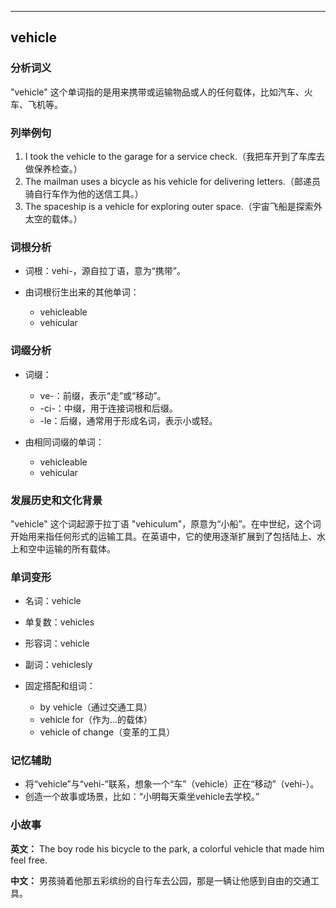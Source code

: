 
---------------
## vehicle
### 分析词义
"vehicle" 这个单词指的是用来携带或运输物品或人的任何载体，比如汽车、火车、飞机等。

### 列举例句
1. I took the vehicle to the garage for a service check.（我把车开到了车库去做保养检查。）
2. The mailman uses a bicycle as his vehicle for delivering letters.（邮递员骑自行车作为他的送信工具。）
3. The spaceship is a vehicle for exploring outer space.（宇宙飞船是探索外太空的载体。）

### 词根分析
- 词根：vehi-，源自拉丁语，意为“携带”。

- 由词根衍生出来的其他单词：
  - vehicleable
  - vehicular

### 词缀分析
- 词缀：
  - ve-：前缀，表示“走”或“移动”。
  - -ci-：中缀，用于连接词根和后缀。
  - -le：后缀，通常用于形成名词，表示小或轻。

- 由相同词缀的单词：
  - vehicleable
  - vehicular

### 发展历史和文化背景
"vehicle" 这个词起源于拉丁语 "vehiculum"，原意为“小船”。在中世纪，这个词开始用来指任何形式的运输工具。在英语中，它的使用逐渐扩展到了包括陆上、水上和空中运输的所有载体。

### 单词变形
- 名词：vehicle
- 单复数：vehicles
- 形容词：vehicle
- 副词：vehiclesly

- 固定搭配和组词：
  - by vehicle（通过交通工具）
  - vehicle for（作为...的载体）
  - vehicle of change（变革的工具）

### 记忆辅助
- 将“vehicle”与“vehi-”联系，想象一个“车”（vehicle）正在“移动”（vehi-）。
- 创造一个故事或场景，比如：“小明每天乘坐vehicle去学校。”

### 小故事
**英文：**
The boy rode his bicycle to the park, a colorful vehicle that made him feel free.

**中文：**
男孩骑着他那五彩缤纷的自行车去公园，那是一辆让他感到自由的交通工具。


